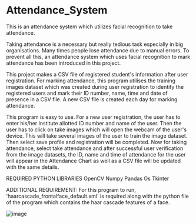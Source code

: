 # Attendance_System
This is an attendance system which utilizes facial recognition to take attendance.

Taking attendance is a necessary but really tedious task especially in big organisations. Many times people lose attendance due to manual errors. To prevent all this, an attendance system which uses facial recognition to mark attendance has been introduced in this project. 

This project makes a CSV file of registered student's information after user registration. For marking attendance, this program utilises the training images dataset which was created during user registration to identify the registered users and mark their ID number, name, time and date of presence in a CSV file. A new CSV file is created each day for marking attendance.

This program is easy to use. For a new user registration, the user has to enter his/her Institute allotted ID number and name of the user. Then the user has to click on take images which will open the webcam of the user's device. This will take several images of the user to train the image dataset. Then select save profile and registration will be completed. Now for taking attendance, select take attendance and after successful user verification from the image datasets, the ID, name and time of attendance for the user will appear in the Attendance Chart as well as a CSV file will be updated with the same details.

REQUIRED PYTHON LIBRARIES
OpenCV
Numpy
Pandas
Os
Tkinter

ADDITIONAL REQUIREMENT: For this program to run, 'haarcascade_frontalface_default.xml' is required along with the python file of the program which contains the haar cascade features of a face.

![image](https://user-images.githubusercontent.com/82457446/170761513-8ddfecc2-0be9-4444-b736-a79a99d5d781.png)



